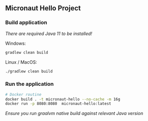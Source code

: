 ## Micronaut Hello Project

### Build application

*There are required Java 11 to be installed!*

Windows:
```bash
gradlew clean build
```

Linux / MacOS:
```bash
./gradlew clean build
```

### Run the application

```bash
# Docker routine
docker build . -t micronaut-hello --no-cache -m 16g
docker run -p 8080:8080  micronaut-hello:latest
```

_Ensure you run graalvm native build against relevant Java version_